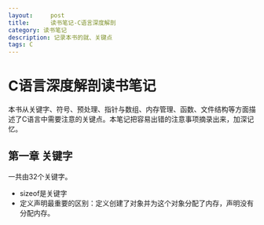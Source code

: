 ```yaml
---
layout:     post
title:      读书笔记-C语言深度解剖
category: 读书笔记
description: 记录本书的就、关键点
tags: C
---
```


# C语言深度解剖读书笔记

本书从关键字、符号、预处理、指针与数组、内存管理、函数、文件结构等方面描述了C语言中需要注意的关键点。本笔记把容易出错的注意事项摘录出来，加深记忆。

## 第一章 关键字
一共由32个关键字。
- sizeof是关键字
- 定义声明最重要的区别：定义创建了对象并为这个对象分配了内存，声明没有分配内存。

